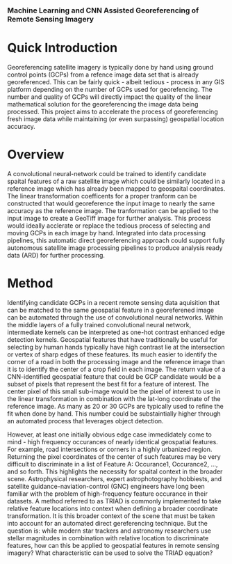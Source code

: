 ### Machine Learning and CNN Assisted Georeferencing of Remote Sensing Imagery

# Quick Introduction

Georeferencing satellite imagery is typically done by hand using ground control points (GCPs) from a refence image data set that is already georeferenced. This can be fairly quick - albeit tedious -  process in any GIS platform depending on the number of GCPs used for georefencing. The number and quality of GCPs will directly impact the quality of the linear mathematical solution for the georeferencing the image data being processed. This project aims to accelerate the process of georeferencing fresh image data while maintaining (or even surpassing) geospatial location accuracy. 


# Overview

A convolutional neural-network could be trained to identify candidate spaital features of a raw satellite image which could be similarly located in a reference image which has already been mapped to geospaital coordinates. The linear transformation coefficents for a proper tranform can be constructed that would georeference the input image to nearly the same accuracy as the reference image. The tranformation can be applied to the input image to create a GeoTiff image for further analysis. This process would ideally acclerate or replace the tedious process of selecting and moving GCPs in each image by hand. Integrated into data processing pipelines, this automatic direct georeferencing approach could support fully autonomous satellite image processing pipelines to produce analysis ready data (ARD) for further processing. 

# Method

Identifying candidate GCPs in a recent remote sensing data aquisition that can be matched to the same geospatial feature in a georeferened image can be automated through the use of convolutional neural networks. Within the middle layers of a fully trained convolutional neural network, intermediate kernels can be interpreted as one-hot contrast enhanced edge detection kernels. Geospatial features that have traditionally be useful for selecting by human hands typically have high contrast lie at the intersection or vertex of sharp edges of these features. Its much easier to identify the corner of a road in both the processing image and the reference image than it is to identify the center of a crop field in each image. The return value of a CNN-identified geospatial feature that could be GCP candidate would be a subset of pixels that represent the best fit for a feature of interest. The center pixel of this small sub-image would be the pixel of interest to use in the linear transformation in combination with the lat-long coordinate of the reference image. As many as 20 or 30 GCPs are typically used to refine the fit when done by hand. This number could be substaintially higher through an automated process that leverages object detection. 

However, at least one initially obvious edge case immedidately come to mind - high frequency occurances of nearly identical geospatial features. For example, road intersections or corners in a highly urbanized region. Returning the pixel coordinates of the center of such features may be very difficult to discriminate in a list of Feature A: Occurance1, Occurance2, ..., and so forth. This highlights the necessity for spaital context in the broader scene. Astrophysical researchers, expert astrophotography hobbiests, and satellite guidance-naviation-control (GNC) engineers have long been familiar with the problem of high-frequency feature occurance in their datasets. A method referred to as TRIAD is commonly implemented to take relative feature locations into context when defining a broader coordinate transformation. It is this broader context of the scene that must be taken into account for an automated direct gereferencing technique. But the question is: while modern star trackers and astronomy researchers use stellar magnitudes in combination with relative location to discriminate features, how can this be applied to geospatial features in remote sensing imagery? What characteristic can be used to solve the TRIAD equation? 

